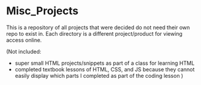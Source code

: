 # Misc_Projects

This is a repository of all projects that were decided do not need their own repo to exist in. Each directory is a different project/product for viewing access online.

(Not included: 
- super small HTML projects/snippets as part of a class for learning HTML
- completed textbook lessons of HTML, CSS, and JS because they cannot easily display which parts I completed as part of the coding lesson
)
